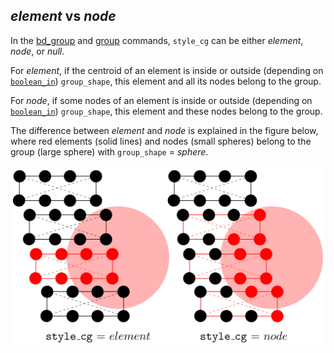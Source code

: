 ## _element_ vs _node_

In the [bd_group](../chapter5/bd_group.md) and [group](../chapter5/group.md) commands, `style_cg` can be either _element_, _node_, or _null_.

For _element_, if the centroid of an element is inside or outside (depending on [`boolean_in`](../chapter5/group.md)) `group_shape`, this element and all its nodes belong to the group.

For _node_, if some nodes of an element is inside or outside (depending on [`boolean_in`](../chapter5/group.md)) `group_shape`, this element and these nodes belong to the group.

The difference between _element_ and _node_ is explained in the figure below, where red elements (solid lines) and nodes (small spheres) belong to the group (large sphere) with `group_shape` = _sphere_.

![diff](fig/diff.png)